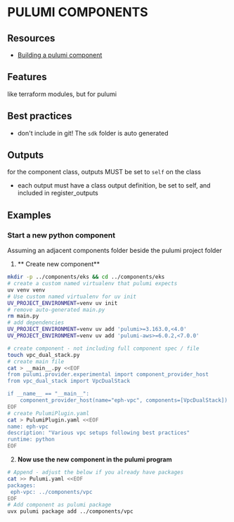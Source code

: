 # PULUMI COMPONENTS

## Resources
- [Building a pulumi component](https://www.pulumi.com/docs/iac/using-pulumi/extending-pulumi/build-a-component/)

## Features
like terraform modules, but for pulumi

## Best practices
- don't include in git! The `sdk` folder is auto generated

## Outputs
for the component class, outputs MUST be set to `self` on the class

- each output must have a class output definition, be set to self, and included in register_outputs

## Examples

### Start a new python component
Assuming an adjacent components folder beside the pulumi project folder

1. ** Create new component**
```sh
mkdir -p ../components/eks && cd ../components/eks
# create a custom named virtualenv that pulumi expects
uv venv venv
# Use custom named virtualenv for uv init
UV_PROJECT_ENVIRONMENT=venv uv init
# remove auto-generated main.py
rm main.py
# add dependencies
UV_PROJECT_ENVIRONMENT=venv uv add 'pulumi>=3.163.0,<4.0'
UV_PROJECT_ENVIRONMENT=venv uv add 'pulumi-aws>=6.0.2,<7.0.0'
```

```sh
# create component - not including full component spec / file
touch vpc_dual_stack.py
# create main file
cat > __main__.py <<EOF
from pulumi.provider.experimental import component_provider_host
from vpc_dual_stack import VpcDualStack

if __name__ == "__main__":
    component_provider_host(name="eph-vpc", components=[VpcDualStack])
EOF
# create PulumiPlugin.yaml
cat > PulumiPlugin.yaml <<EOF
name: eph-vpc
description: "Various vpc setups following best practices"
runtime: python
EOF
```

2. **Now use the new component in the pulumi program**

```sh
# Append - adjust the below if you already have packages
cat >> Pulumi.yaml <<EOF
packages:
 eph-vpc: ../components/vpc
EOF
# Add component as pulumi package
uvx pulumi package add ../components/vpc
```
